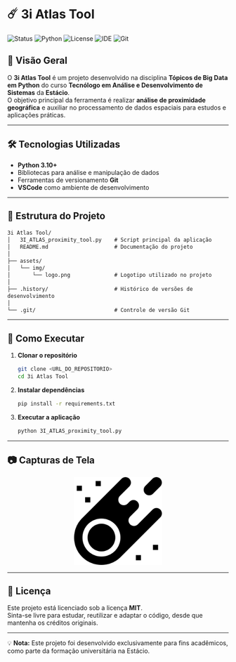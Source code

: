 # ☄️ 3i Atlas Tool

![Status](https://img.shields.io/badge/status-finalizado-brightgreen)
![Python](https://img.shields.io/badge/python-3.10%2B-blue)
![License](https://img.shields.io/badge/license-MIT-lightgrey)
![IDE](https://img.shields.io/badge/IDE-VSCode-blueviolet)
![Git](https://img.shields.io/badge/versionamento-Git-orange)

## 📖 Visão Geral

O **3i Atlas Tool** é um projeto desenvolvido na disciplina **Tópicos de Big Data em Python** do curso **Tecnólogo em Análise e Desenvolvimento de Sistemas** da **Estácio**.  
O objetivo principal da ferramenta é realizar **análise de proximidade geográfica** e auxiliar no processamento de dados espaciais para estudos e aplicações práticas.

---

## 🛠️ Tecnologias Utilizadas

- **Python 3.10+**
- Bibliotecas para análise e manipulação de dados
- Ferramentas de versionamento **Git**
- **VSCode** como ambiente de desenvolvimento

---

## 📂 Estrutura do Projeto

```
3i Atlas Tool/
│   3I_ATLAS_proximity_tool.py    # Script principal da aplicação
│   README.md                     # Documentação do projeto
│
├── assets/
│   └── img/
│       └── logo.png              # Logotipo utilizado no projeto
│
├── .history/                     # Histórico de versões de desenvolvimento
│
└── .git/                         # Controle de versão Git
```

---

## 🚀 Como Executar

1. **Clonar o repositório**
   ```bash
   git clone <URL_DO_REPOSITORIO>
   cd 3i Atlas Tool
   ```

2. **Instalar dependências**
   ```bash
   pip install -r requirements.txt
   ```

3. **Executar a aplicação**
   ```bash
   python 3I_ATLAS_proximity_tool.py
   ```

---

## 📷 Capturas de Tela

<p align="center">
  <img src="assets/img/logo.png" alt="Logo do Projeto" width="200"/>
</p>

---

## 📜 Licença

Este projeto está licenciado sob a licença **MIT**.  
Sinta-se livre para estudar, reutilizar e adaptar o código, desde que mantenha os créditos originais.

---

💡 **Nota:** Este projeto foi desenvolvido exclusivamente para fins acadêmicos, como parte da formação universitária na Estácio.

